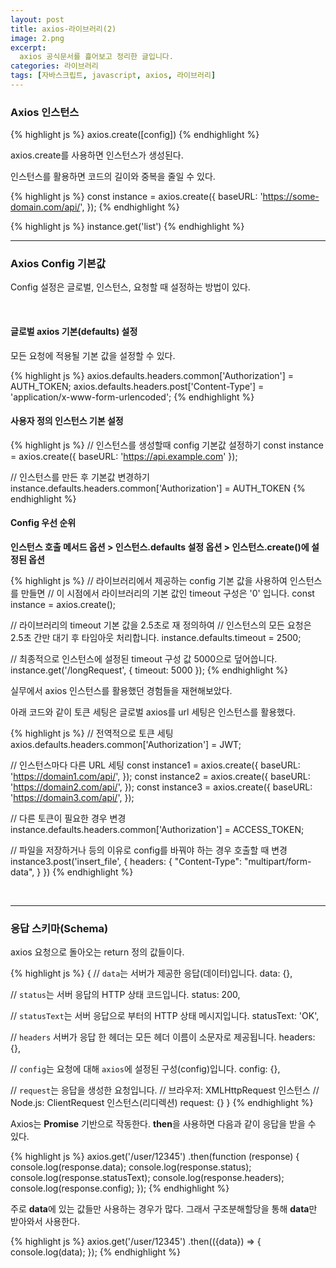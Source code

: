```yaml
---
layout: post
title: axios-라이브러리(2)
image: 2.png
excerpt: 
  axios 공식문서를 흝어보고 정리한 글입니다.
categories: 라이브러리
tags: [자바스크립트, javascript, axios, 라이브러리]
---
```


### Axios 인스턴스

{% highlight js %}
axios.create([config])
{% endhighlight %}

axios.create를 사용하면 인스턴스가 생성된다.

인스턴스를 활용하면 코드의 길이와 중복을 줄일 수 있다.

{% highlight js %}
const instance = axios.create({
baseURL: 'https://some-domain.com/api/',
});
{% endhighlight %}

{% highlight js %}
instance.get('list')
{% endhighlight %}
<br/>

---

### Axios Config 기본값

Config 설정은 글로벌, 인스턴스, 요청할 때 설정하는 방법이 있다.

<br/>

#### 글로벌 axios 기본(defaults) 설정

모든 요청에 적용될 기본 값을 설정할 수 있다.

{% highlight js %}
axios.defaults.headers.common['Authorization'] = AUTH_TOKEN;
axios.defaults.headers.post['Content-Type'] = 'application/x-www-form-urlencoded';
{% endhighlight %}
<br />

#### 사용자 정의 인스턴스 기본 설정

{% highlight js %}
// 인스턴스를 생성할때 config 기본값 설정하기
const instance = axios.create({
baseURL: 'https://api.example.com'
});

// 인스턴스를 만든 후 기본값 변경하기
instance.defaults.headers.common['Authorization'] = AUTH_TOKEN
{% endhighlight %}
<br />

#### Config 우선 순위

**인스턴스 호출 메서드 옵션 > 인스턴스.defaults 설정 옵션 > 인스턴스.create()에 설정된 옵션**

{% highlight js %}
// 라이브러리에서 제공하는 config 기본 값을 사용하여 인스턴스를 만들면
// 이 시점에서 라이브러리의 기본 값인 timeout 구성은 '0' 입니다.
const instance = axios.create();

// 라이브러리의 timeout 기본 값을 2.5초로 재 정의하여
// 인스턴스의 모든 요청은 2.5초 간만 대기 후 타임아웃 처리합니다.
instance.defaults.timeout = 2500;

// 최종적으로 인스턴스에 설정된 timeout 구성 값 5000으로 덮어씁니다.
instance.get('/longRequest', {
timeout: 5000
});
{% endhighlight %}
<br />

실무에서 axios 인스턴스를 활용했던 경험들을 재현해보았다.

아래 코드와 같이 토큰 세팅은 글로벌 axios를 url 세팅은 인스턴스를 활용했다.

{% highlight js %}
// 전역적으로 토큰 세팅
axios.defaults.headers.common['Authorization'] = JWT;

// 인스턴스마다 다른 URL 세팅
const instance1 = axios.create({
baseURL: 'https://domain1.com/api/',
});
const instance2 = axios.create({
baseURL: 'https://domain2.com/api/',
});
const instance3 = axios.create({
baseURL: 'https://domain3.com/api/',
});

// 다른 토큰이 필요한 경우 변경
instance.defaults.headers.common['Authorization'] = ACCESS_TOKEN;

// 파일을 저장하거나 등의 이유로 config를 바꿔야 하는 경우 호출할 때 변경
instance3.post('insert_file', {
headers: {
"Content-Type": "multipart/form-data",
}
})
{% endhighlight %}

<br/>

---

### 응답 스키마(Schema)

axios 요청으로 돌아오는 return 정의 값들이다.

{% highlight js %}
{
// `data`는 서버가 제공한 응답(데이터)입니다.
data: {},

// `status`는 서버 응답의 HTTP 상태 코드입니다.
status: 200,

// `statusText`는 서버 응답으로 부터의 HTTP 상태 메시지입니다.
statusText: 'OK',

// `headers` 서버가 응답 한 헤더는 모든 헤더 이름이 소문자로 제공됩니다.
headers: {},

// `config`는 요청에 대해 `axios`에 설정된 구성(config)입니다.
config: {},

// `request`는 응답을 생성한 요청입니다.
// 브라우저: XMLHttpRequest 인스턴스
// Node.js: ClientRequest 인스턴스(리디렉션)
request: {}
}
{% endhighlight %}
<br/>

Axios는 **Promise** 기반으로 작동한다.
**then**을 사용하면 다음과 같이 응답을 받을 수 있다.

{% highlight js %}
axios.get('/user/12345')
.then(function (response) {
console.log(response.data);
console.log(response.status);
console.log(response.statusText);
console.log(response.headers);
console.log(response.config);
});
{% endhighlight %}
<br/>

주로 **data**에 있는 값들만 사용하는 경우가 많다.
그래서 구조분해할당을 통해 **data**만 받아와서 사용한다.

{% highlight js %}
axios.get('/user/12345')
.then(({data}) => {
console.log(data);
});
{% endhighlight %}
<br/>
